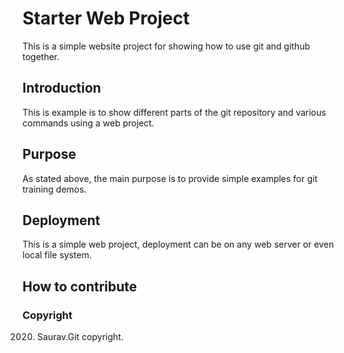 # Starter Web Project

This is a simple website project for showing how to use git and github together.

## Introduction

This is example is to show different parts of the git repository and various commands using a web project.

## Purpose

As stated above, the main purpose is to provide simple examples for git training demos.

## Deployment

This is a simple web project, deployment can be on any web server or even local file system.

## How to contribute

### Copyright

2020. Saurav.Git copyright.